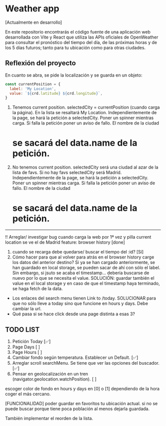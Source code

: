 # Weather app

[Actualmente en desarrollo]

En este repositorio encontrarás el código fuente de una aplicación web desarrollada con Vite y React que utiliza las APIs oficiales de OpenWeather para consultar el pronóstico del tiempo del día, de las próximas horas y de los 5 días futuros; tanto para tu ubicación como para otras ciudades.

## Reflexión del proyecto

En cuanto se abra, se pide la localización y se guarda en un objeto:
```javascript
const currentPosition = {
  label: 'My Location',
  value: `${crd.latitude} ${crd.longitude}`,
}
```
1. Tenemos current position.
  selectedCity = currentPosition (cuando carga la página).
  En la lista se resaltará My Location.
  Independientemente de la page, se hará la petición a selectedCity.
    Poner un spinner mientras carga.
    Si falla la petición poner un aviso de fallo.
  El nombre de la ciudad <h1> se sacará del data.name de la petición.
2. No tenemos current position.
  selectedCity será una ciudad al azar de la lista de favs. Si no hay favs selectedCity será Madrid.
  Independientemente de la page, se hará la petición a selectedCity.
    Poner un spinner mientras carga.
    Si falla la petición poner un aviso de fallo.
  El nombre de la ciudad <h1> se sacará del data.name de la petición.

-------
!! Arreglar/ investigar bug cuando carga la web por 1ª vez y pilla current location se ve el de Madrid 
feature: browser history [done]
1. cuando se recarga debe quedarse/ buscar el tiempo del :id? [Sí]
2. Cómo hacer para que al volver para atrás en el browser history carge los datos del anterior destino?
  Si ya se han cargado anteriormente, se han guardado en local storage, se pueden sacar de ahí con sólo el label.
  Sin embargo, si jsuto se acaba el timestamp... debería buscarse de nuevo por lo que se necesita el value.
  SOLUCIÓN: guardar también el value en el local storage y en caso de que el timestamp haya terminado, se haga fetch de la data.

- Los enlaces del search menu tienen Link to /today. SOLUCIONAR para que no sólo lleve a today sino que funcione en hours y days. Debe cambiar la url. 
- Qué pasa si se hace click desde una page distinta a esas 3?


## TODO LIST
1. Petición Today [✅]
2. Page Days [ ]
3. Page Hours [ ]
4. Cambiar fondo según temperatura. Establecer un Default. [✅]
5. Arreglar scroll searchMenu. Se tiene que ver las opciones del buscador. [✅]
6. Pensar en geolocalización en un tren (navigator.geolocation.watchPosition). [ ]

escoger color de fondo en hours y days en [0] o [1] dependiendo de la hora coger el más cercano.

[FUNCIONALIDAD] poder guardar en favoritos tu ubicación actual.
si no se puede buscar porque tiene poca población al menos dejarla guardada.

También implementar el reorden de la lista.